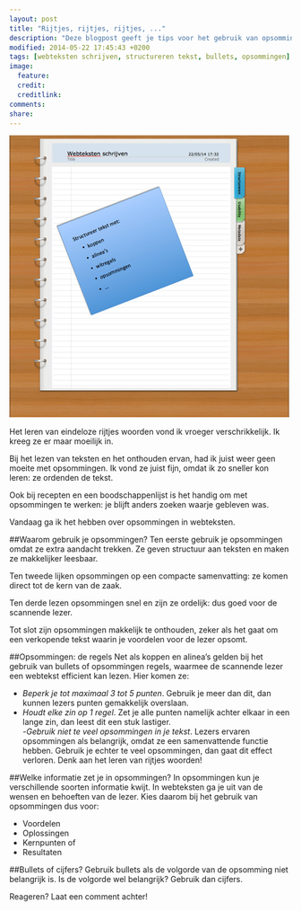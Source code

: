 ```yaml
---
layout: post
title: "Rijtjes, rijtjes, rijtjes, ..."
description: "Deze blogpost geeft je tips voor het gebruik van opsommingen in webteksten."
modified: 2014-05-22 17:45:43 +0200
tags: [webteksten schrijven, structureren tekst, bullets, opsommingen]
image:
  feature: 
  credit: 
  creditlink: 
comments: 
share: 
---
```

<img src="../images/opsomming2.jpg" alt="Memo met opsomming"
title="Memo met opsomming">

Het leren van eindeloze rijtjes woorden vond ik vroeger verschrikkelijk. Ik kreeg ze er maar moeilijk in. 

Bij het lezen van teksten en het onthouden ervan, had ik juist weer geen moeite met opsommingen. Ik vond ze juist fijn, omdat ik zo sneller kon leren: ze ordenden de tekst.

Ook bij recepten en een boodschappenlijst is het handig om met opsommingen te werken: je blijft anders zoeken waarje gebleven was.

Vandaag ga ik het hebben over opsommingen in webteksten.

##Waarom gebruik je opsommingen?
Ten eerste gebruik je opsommingen omdat ze extra aandacht trekken. Ze geven structuur aan teksten en maken ze makkelijker leesbaar. 

Ten tweede lijken opsommingen op een compacte samenvatting: ze komen direct tot de kern van de zaak.

Ten derde lezen opsommingen snel en zijn ze ordelijk: dus goed voor de scannende lezer.

Tot slot zijn opsommingen makkelijk te onthouden, zeker als het gaat om een verkopende tekst waarin je voordelen voor de lezer opsomt.

##Opsommingen: de regels
Net als koppen en alinea’s gelden bij het gebruik van bullets of
opsommingen regels, waarmee de scannende lezer een webtekst efficient
kan lezen. Hier komen ze:

- _Beperk je tot maximaal 3 tot 5 punten_. Gebruik je meer dan dit,
  dan kunnen lezers punten gemakkelijk overslaan.  
- _Houdt elke zin op 1 regel_. Zet je alle punten namelijk achter
  elkaar in een lange zin, dan leest dit een stuk lastiger.  
-_Gebruik niet te veel opsommingen in je tekst_. Lezers ervaren
  opsommingen als belangrijk, omdat ze een samenvattende functie
  hebben. Gebruik je echter te veel opsommingen, dan gaat dit effect
  verloren. Denk aan het leren van rijtjes woorden!

##Welke informatie zet je in opsommingen?
In opsommingen kun je verschillende soorten informatie kwijt. In webteksten ga je uit van de wensen en behoeften van de lezer. Kies daarom bij het gebruik van opsommingen dus voor:
- Voordelen  
- Oplossingen  
- Kernpunten
of 
- Resultaten

##Bullets of cijfers?
Gebruik bullets als de volgorde van de opsomming niet belangrijk is. 
Is de volgorde wel belangrijk? Gebruik dan cijfers. 



Reageren? Laat een comment achter!
  
